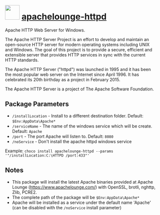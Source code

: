 # <img src="https://cdn.jsdelivr.net/gh/chocolatey-community/chocolatey-packages@2bdf6f7e33ec1a8126829fbbc87b83e4473b3634/icons/apache-httpd.png" width="48" height="48"/> [apachelounge-httpd](https://chocolatey.org/packages/apachelounge-httpd)

Apache HTTP Web Server for Windows.

The Apache HTTP Server Project is an effort to develop and maintain an open-source HTTP server for modern operating systems including UNIX and Windows. The goal of this project is to provide a secure, efficient and extensible server that provides HTTP services in sync with the current HTTP standards.

The Apache HTTP Server ("httpd") was launched in 1995 and it has been the most popular web server on the Internet since April 1996. It has celebrated its 20th birthday as a project in February 2015.

The Apache HTTP Server is a project of The Apache Software Foundation.

## Package Parameters

- `/installLocation` - Install to a different destination folder. Default: `$Env:AppData\Apache*`
- `/serviceName` - The name of the windows service which will be create. Default: `Apache`
- `/port` - The port Apache will listen to. Default: `8080`
- `/noService` - Don't install the apache httpd windows service

Example: `choco install apachelounge-httpd --params '"/installLocation:C:\HTTPD /port:433"'`

## Notes

- This package will install the latest Apache binaries provided at Apache Lounge (https://www.apachelounge.com/) with OpenSSL, brotli, nghttp, Zlib, PCRE2.
- The complete path of the package will be `$Env:AppData\Apache*`
- Apache will be installed as a service under the default name 'Apache' (can be disabled with the `/noService` install parameter)
